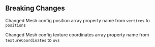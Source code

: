 ## Breaking Changes

Changed Mesh config position array property name from `vertices` to `positions`

Changed Mesh config texture coordinates array property name from `textureCoordinates` to `uvs`
